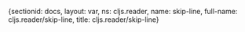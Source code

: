 {sectionid: docs, layout: var, ns: cljs.reader, name: skip-line, full-name: cljs.reader/skip-line,
  title: cljs.reader/skip-line}
